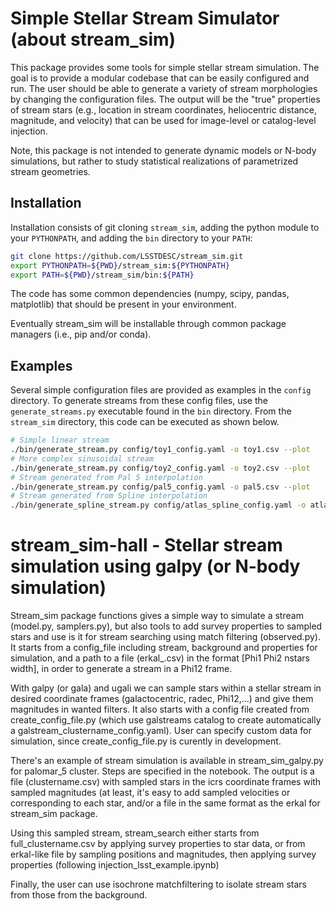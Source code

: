 # Simple Stellar Stream Simulator (about stream_sim)

This package provides some tools for simple stellar stream simulation. The goal is to provide a modular codebase that can be easily configured and run. The user should be able to generate a variety of stream morphologies by changing the configuration files. The output will be the "true" properties of stream stars (e.g., location in stream coordinates, heliocentric distance, magnitude, and velocity) that can be used for image-level or catalog-level injection.

Note, this package is not intended to generate dynamic models or N-body simulations, but rather to study statistical realizations of parametrized stream geometries.

## Installation

Installation consists of git cloning `stream_sim`, adding the python module to your `PYTHONPATH`, and adding the `bin` directory to your `PATH`:

```bash
git clone https://github.com/LSSTDESC/stream_sim.git
export PYTHONPATH=${PWD}/stream_sim:${PYTHONPATH}
export PATH=${PWD}/stream_sim/bin:${PATH}
```

The code has some common dependencies (numpy, scipy, pandas, matplotlib) that should be present in your environment.

Eventually stream_sim will be installable through common package managers (i.e., pip and/or conda).

## Examples

Several simple configuration files are provided as examples in the `config` directory. To generate streams from these config files, use the `generate_streams.py` executable found in the `bin` directory. From the `stream_sim` directory, this code can be executed as shown below.

```bash
# Simple linear stream
./bin/generate_stream.py config/toy1_config.yaml -o toy1.csv --plot
# More complex sinusoidal stream
./bin/generate_stream.py config/toy2_config.yaml -o toy2.csv --plot
# Stream generated from Pal 5 interpolation
./bin/generate_stream.py config/pal5_config.yaml -o pal5.csv --plot
# Stream generated from Spline interpolation
./bin/generate_spline_stream.py config/atlas_spline_config.yaml -o atlas_spline.csv --plot
```

# stream_sim-hall - Stellar stream simulation using galpy (or N-body simulation)

Stream_sim package functions gives a simple way to simulate a stream (model.py, samplers.py), but also tools to add survey properties to sampled stars and use is it for stream searching using match filtering (observed.py). It starts from a config_file including stream, background and properties for simulation, and a path to a file (erkal_.csv) in the format [Phi1 Phi2 nstars width], in order to generate a stream in a Phi12 frame.  

With galpy (or gala) and ugali we can sample stars within a stellar stream in desired coordinate frames (galactocentric, radec, Phi12,...) and give them magnitudes in wanted filters. It also starts with a config file created from create_config_file.py (which use galstreams catalog to create automatically a galstream_clustername_config.yaml). User can specify custom data for simulation, since create_config_file.py is curently in development.

There's an example of stream simulation is available in stream_sim_galpy.py for palomar_5 cluster. Steps are specified in the notebook. The output is a file (clustername.csv) with sampled stars in the icrs coordinate frames with sampled magnitudes (at least, it's easy to add sampled velocities or corresponding to each star, and/or a file in the same format as the erkal for stream_sim package.

Using this sampled stream, stream_search either starts from full_clustername.csv by applying survey properties to star data, or from erkal-like file by sampling positions and magnitudes, then applying survey properties (following injection_lsst_example.ipynb)

Finally, the user can use isochrone matchfiltering to isolate stream stars from those from the background.